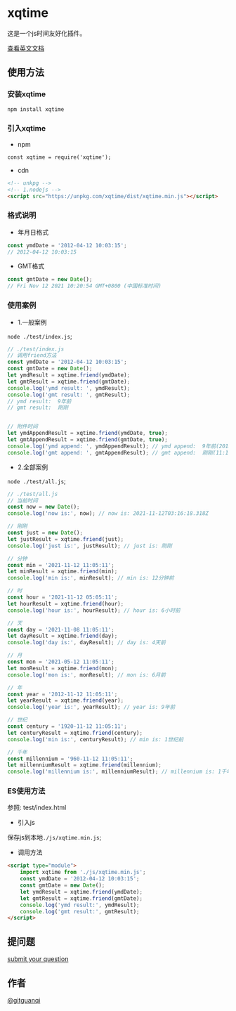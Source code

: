 # xqtime

这是一个js时间友好化插件。

[查看英文文档](./README.md)

## 使用方法

### 安装xqtime

```sh
npm install xqtime
```

### 引入xqtime

+ npm

`const xqtime = require('xqtime');`

+ cdn

```html
<!-- unkpg -->
<!-- 1.nodejs -->
<script src="https://unpkg.com/xqtime/dist/xqtime.min.js"></script>
```

### 格式说明

+ 年月日格式

```js
const ymdDate = '2012-04-12 10:03:15';
// 2012-04-12 10:03:15
```

+ GMT格式

```js
const gmtDate = new Date();
// Fri Nov 12 2021 10:20:54 GMT+0800 (中国标准时间)
```

### 使用案例

+ 1.一般案例

`node ./test/index.js`;

```js
// ./test/index.js
// 调用friend方法
const ymdDate = '2012-04-12 10:03:15';
const gmtDate = new Date();
let ymdResult = xqtime.friend(ymdDate);
let gmtResult = xqtime.friend(gmtDate);
console.log('ymd result: ', ymdResult);
console.log('gmt result: ', gmtResult);
// ymd result:  9年前
// gmt result:  刚刚


// 附件时间
let ymdAppendResult = xqtime.friend(ymdDate, true);
let gmtAppendResult = xqtime.friend(gmtDate, true);
console.log('ymd append: ', ymdAppendResult); // ymd append:  9年前(2012-03-04)
console.log('gmt append: ', gmtAppendResult); // gmt append:  刚刚(11:19:52)
```

+ 2.全部案例

`node ./test/all.js`;

```js
// ./test/all.js
// 当前时间
const now = new Date();
console.log('now is:', now); // now is: 2021-11-12T03:16:18.318Z

// 刚刚
const just = new Date();
let justResult = xqtime.friend(just);
console.log('just is:', justResult); // just is: 刚刚

// 分钟
const min = '2021-11-12 11:05:11';
let minResult = xqtime.friend(min);
console.log('min is:', minResult); // min is: 12分钟前

// 时
const hour = '2021-11-12 05:05:11';
let hourResult = xqtime.friend(hour);
console.log('hour is:', hourResult); // hour is: 6小时前

// 天
const day = '2021-11-08 11:05:11';
let dayResult = xqtime.friend(day);
console.log('day is:', dayResult); // day is: 4天前

// 月
const mon = '2021-05-12 11:05:11';
let monResult = xqtime.friend(mon);
console.log('mon is:', monResult); // mon is: 6月前

// 年
const year = '2012-11-12 11:05:11';
let yearResult = xqtime.friend(year);
console.log('year is:', yearResult); // year is: 9年前

// 世纪
const century = '1920-11-12 11:05:11';
let centuryResult = xqtime.friend(century);
console.log('min is:', centuryResult); // min is: 1世纪前

// 千年
const millennium = '960-11-12 11:05:11';
let millenniumResult = xqtime.friend(millennium);
console.log('millennium is:', millenniumResult); // millennium is: 1千年前

```

### ES使用方法

参照: test/index.html

+ 引入js

保存js到本地`./js/xqtime.min.js`;

+ 调用方法

```html
<script type="module">
    import xqtime from './js/xqtime.min.js';
    const ymdDate = '2012-04-12 10:03:15';
    const gmtDate = new Date();
    let ymdResult = xqtime.friend(ymdDate);
    let gmtResult = xqtime.friend(gmtDate);
    console.log('ymd result:', ymdResult);
    console.log('gmt result:', gmtResult);
</script>
```

## 提问题

[submit your question](https://github.com/gitguanqi/xqtime/issues/new)

## 作者

[@gitguanqi](https://github.com/gitguanqi)
